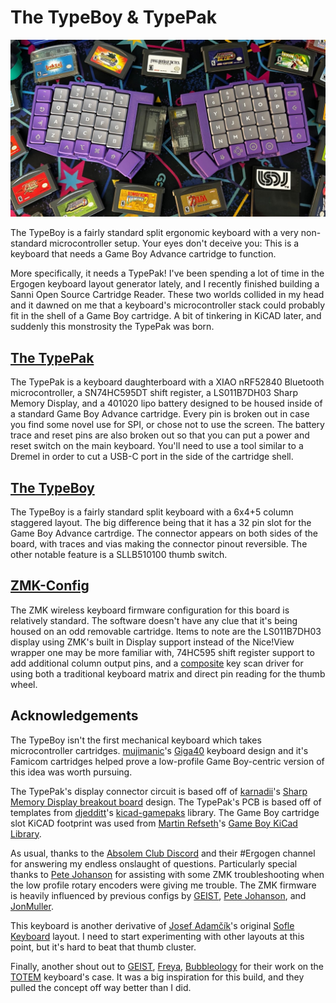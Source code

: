 # The TypeBoy & TypePak

![The TypeBoy & TypePak Laying Next To Several GBA Cartridges](images/TypeBoy-Hero.jpg)

The TypeBoy is a fairly standard split ergonomic keyboard with a very non-standard microcontroller setup. Your eyes don't deceive you: This is a keyboard that needs a Game Boy Advance cartridge to function.

More specifically, it needs a TypePak! I've been spending a lot of time in the Ergogen keyboard layout generator lately, and I recently finished building a Sanni Open Source Cartridge Reader. These two worlds collided in my head and it dawned on me that a keyboard's microcontroller stack could probably fit in the shell of a Game Boy cartridge. A bit of tinkering in KiCAD later, and suddenly this monstrosity the TypePak was born.

## [The TypePak](typepak/README.md)

The TypePak is a keyboard daughterboard with a XIAO nRF52840 Bluetooth microcontroller, a SN74HC595DT shift register, a LS011B7DH03 Sharp Memory Display, and a 401020 lipo battery designed to be housed inside of a standard Game Boy Advance cartridge. Every pin is broken out in case you find some novel use for SPI, or chose not to use the screen. The battery trace and reset pins are also broken out so that you can put a power and reset switch on the main keyboard. You'll need to use a tool similar to a Dremel in order to cut a USB-C port in the side of the cartridge shell.

## [The TypeBoy](typeboy/README.md)

The TypeBoy is a fairly standard split keyboard with a 6x4+5 column staggered layout. The big difference being that it has a 32 pin slot for the Game Boy Advance cartrdige. The connector appears on both sides of the board, with traces and vias making the connector pinout reversible. The other notable feature is a SLLB510100 thumb switch.

## [ZMK-Config](/zmk-config)

The ZMK wireless keyboard firmware configuration for this board is relatively standard. The software doesn't have any clue that it's being housed on an odd removable cartridge. Items to note are the LS011B7DH03 display using ZMK's built in Display support instead of the Nice!View wrapper one may be more familiar with, 74HC595 shift register support to add additional column output pins, and a [composite](https://zmk.dev/docs/config/kscan#composite-driver) key scan driver for using both a traditional keyboard matrix and direct pin reading for the thumb wheel.

## Acknowledgements

The TypeBoy isn't the first mechanical keyboard which takes microcontroller cartridges. [mujimanic](https://www.reddit.com/user/mujimanic/)'s [Giga40](https://www.reddit.com/r/MechanicalKeyboards/comments/kut2nk/now_youre_playing_with_power_giga40_power/) keyboard design and it's Famicom cartridges helped prove a low-profile Game Boy-centric version of this idea was worth pursuing.

The TypePak's display connector circuit is based off of [karnadii](https://github.com/karnadii)'s [Sharp Memory Display breakout board](https://github.com/karnadii/sharp_memory_display_breakout) design. The TypePak's PCB is based off of templates from [djedditt](https://github.com/djedditt/)'s [kicad-gamepaks](https://github.com/djedditt/kicad-gamepaks) library. The Game Boy cartridge slot KiCAD footprint was used from [Martin Refseth](https://github.com/HDR)'s [Game Boy KiCad Library](https://github.com/HDR/Game-Boy-KiCad-Library).

As usual, thanks to the [Absolem Club Discord](https://discord.gg/DbCfZfZ) and their #Ergogen channel for answering my endless onslaught of questions. Particularly special thanks to [Pete Johanson](https://github.com/petejohanson) for assisting with some ZMK troubleshooting when the low profile rotary encoders were giving me trouble. The ZMK firmware is heavily influenced by previous configs by [GEIST](https://github.com/GEIGEIGEIST/zmk-config-totem/tree/master/config), [Pete Johanson](https://github.com/petejohanson/zaphod-config/tree/main/boards/shields/zaphod_lite), and [JonMuller](https://github.com/JonMuller/gerbers/tree/main/corne-choc-xiao).

This keyboard is another derivative of [Josef Adamčík](https://josef-adamcik.cz/)'s original [Sofle Keyboard](https://josefadamcik.github.io/SofleKeyboard/) layout. I need to start experimenting with other layouts at this point, but it's hard to beat that thumb cluster.

Finally, another shout out to [GEIST](https://github.com/GEIGEIGEIST), [Freya](https://github.com/freya-irl), [Bubbleology](https://github.com/bubbleology) for their work on the [TOTEM](https://github.com/GEIGEIGEIST/TOTEM) keyboard's case. It was a big inspiration for this build, and they pulled the concept off way better than I did.